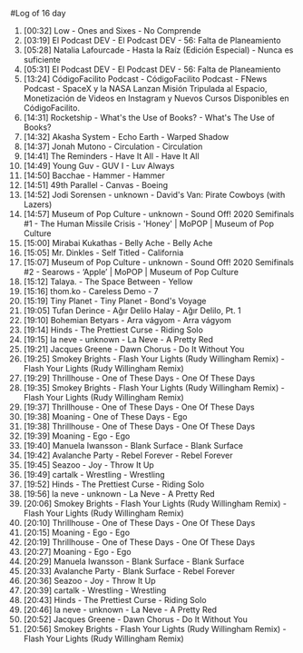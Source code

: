 #Log of 16 day

1. [00:32] Low - Ones and Sixes - No Comprende
1. [03:19] El Podcast DEV - El Podcast DEV - 56: Falta de Planeamiento
1. [05:28] Natalia Lafourcade - Hasta la Raíz (Edición Especial) - Nunca es suficiente
1. [05:31] El Podcast DEV - El Podcast DEV - 56: Falta de Planeamiento
1. [13:24] CódigoFacilito Podcast - CódigoFacilito Podcast - FNews Podcast - SpaceX y la NASA Lanzan Misión Tripulada al Espacio, Monetización de Videos en Instagram y Nuevos Cursos Disponibles en CódigoFacilito.
1. [14:31] Rocketship - What's the Use of Books? - What's The Use of Books?
1. [14:32] Akasha System - Echo Earth - Warped Shadow
1. [14:37] Jonah Mutono - Circulation - Circulation
1. [14:41] The Reminders - Have It All - Have It All
1. [14:49] Young Guv - GUV I - Luv Always
1. [14:50] Bacchae - Hammer - Hammer
1. [14:51] 49th Parallel - Canvas - Boeing
1. [14:52] Jodi Sorensen - unknown - David's Van: Pirate Cowboys (with Lazers)
1. [14:57] Museum of Pop Culture - unknown - Sound Off! 2020 Semifinals #1 - The Human Missile Crisis - 'Honey' | MoPOP | Museum of Pop Culture
1. [15:00] Mirabai Kukathas - Belly Ache - Belly Ache
1. [15:05] Mr. Dinkles - Self Titled - California
1. [15:07] Museum of Pop Culture - unknown - Sound Off! 2020 Semifinals #2 - Searows - ‘Apple’ | MoPOP | Museum of Pop Culture
1. [15:12] Talaya. - The Space Between - Yellow
1. [15:16] thom.ko - Careless Demo - 7
1. [15:19] Tiny Planet - Tiny Planet - Bond's Voyage
1. [19:05] Tufan Derince - Ağır Delilo Halay - Ağır Delilo, Pt. 1
1. [19:10] Bohemian Betyars - Arra vágyom - Arra vágyom
1. [19:14] Hinds - The Prettiest Curse - Riding Solo
1. [19:15] la neve - unknown - La Neve  - A Pretty Red
1. [19:21] Jacques Greene - Dawn Chorus - Do It Without You
1. [19:25] Smokey Brights - Flash Your Lights (Rudy Willingham Remix) - Flash Your Lights (Rudy Willingham Remix)
1. [19:29] Thrillhouse - One of These Days - One Of These Days
1. [19:35] Smokey Brights - Flash Your Lights (Rudy Willingham Remix) - Flash Your Lights (Rudy Willingham Remix)
1. [19:37] Thrillhouse - One of These Days - One Of These Days
1. [19:38] Moaning - One of These Days - Ego
1. [19:38] Thrillhouse - One of These Days - One Of These Days
1. [19:39] Moaning - Ego - Ego
1. [19:40] Manuela Iwansson - Blank Surface - Blank Surface
1. [19:42] Avalanche Party - Rebel Forever - Rebel Forever
1. [19:45] Seazoo - Joy - Throw It Up
1. [19:49] cartalk - Wrestling - Wrestling
1. [19:52] Hinds - The Prettiest Curse - Riding Solo
1. [19:56] la neve - unknown - La Neve  - A Pretty Red
1. [20:06] Smokey Brights - Flash Your Lights (Rudy Willingham Remix) - Flash Your Lights (Rudy Willingham Remix)
1. [20:10] Thrillhouse - One of These Days - One Of These Days
1. [20:15] Moaning - Ego - Ego
1. [20:19] Thrillhouse - One of These Days - One Of These Days
1. [20:27] Moaning - Ego - Ego
1. [20:29] Manuela Iwansson - Blank Surface - Blank Surface
1. [20:33] Avalanche Party - Blank Surface - Rebel Forever
1. [20:36] Seazoo - Joy - Throw It Up
1. [20:39] cartalk - Wrestling - Wrestling
1. [20:43] Hinds - The Prettiest Curse - Riding Solo
1. [20:46] la neve - unknown - La Neve  - A Pretty Red
1. [20:52] Jacques Greene - Dawn Chorus - Do It Without You
1. [20:56] Smokey Brights - Flash Your Lights (Rudy Willingham Remix) - Flash Your Lights (Rudy Willingham Remix)
